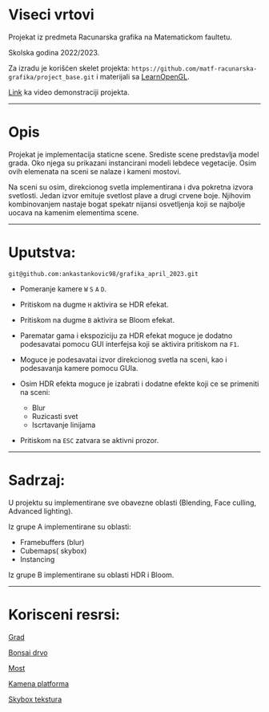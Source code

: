 # Viseci vrtovi
Projekat iz predmeta Racunarska grafika na Matematickom faultetu. 

Skolska godina 2022/2023.

Za izradu je korišćen skelet projekta: `https://github.com/matf-racunarska-grafika/project_base.git` 
i materijali sa [LearnOpenGL](https://learnopengl.com/).

[Link](https://www.youtube.com/watch?v=qexc3Id7qw8) ka video demonstraciji projekta.

---------------------------------------

# Opis
Projekat je implementacija staticne scene. Srediste scene predstavlja model grada. Oko njega su prikazani instancirani modeli lebdece vegetacije. 
Osim ovih elemenata na sceni se nalaze i kameni mostovi.

Na sceni su osim, direkcionog svetla implementirana i dva pokretna izvora svetlosti.
Jedan izvor emituje svetlost plave a drugi crvene boje. Njihovim kombinovanjem nastaje bogat spekatr nijansi osvetljenja koji se najbolje uocava na kamenim elementima scene.

---------------------------------------

# Uputstva:

`git@github.com:ankastankovic98/grafika_april_2023.git`

- Pomeranje kamere `W` `S` `A` `D`.

- Pritiskom na dugme `H` aktivira se HDR efekat.

- Pritiskom na dugme `B` aktivira se Bloom efekat.

- Parematar gama i ekspoziciju za HDR efekat moguce je dodatno podesavatai pomocu GUI interfejsa koji se aktivira pritiskom na `F1`.

- Moguce je podesavatai izvor direkcionog svetla na sceni, kao i podesavanja kamere pomocu GUIa.

- Osim HDR efekta moguce je izabrati i dodatne efekte koji ce se primeniti na sceni:
  - Blur
  - Ruzicasti svet
  - Iscrtavanje linijama

- Pritiskom na `ESC` zatvara se aktivni prozor.

---------------------------------------

# Sadrzaj:

U projektu su implementirane sve obavezne oblasti (Blending, Face culling, Advanced lighting).

Iz grupe A implementirane su oblasti:

- Framebuffers (blur) 
- Cubemaps( skybox)
- Instancing

Iz grupe B implementirane su oblasti HDR i Bloom.

---------------------------------------

# Korisceni resrsi:

[Grad](https://sketchfab.com/3d-models/lowpoly-cartoon-shanghai-18da454727524cfe9c2b61bc5f7e3c34)

[Bonsai drvo](https://www.turbosquid.com/3d-models/3d-model-hand-painted-tree-1150298)

[Most](https://www.turbosquid.com/3d-models/3d-stone-bridge-base-model-1929747)

[Kamena platforma](https://www.turbosquid.com/3d-models/3d-stone-platforms-moss-1-1975070)

[Skybox tekstura](https://www.freepik.com/free-vector/mars-landscape-alien-planet-desert-background_28877272.htm#page=2&query=space%20cartoon&position=31&from_view=search&track=ais)
    
    



